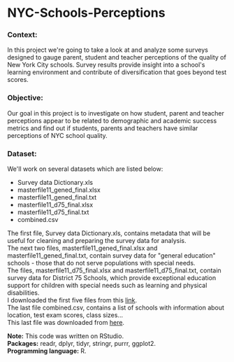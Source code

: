 # NYC-Schools-Perceptions


### **Context:**  
In this project we're going to take a look at and analyze some surveys designed to gauge parent, student and teacher perceptions of the quality of New York City schools. Survey results provide insight into a school's learning environment and contribute of diversification that goes beyond test scores. 

### **Objective:**  
Our goal in this project is to investigate on how student, parent and teacher perceptions appear to be related to demographic and academic success metrics and find out if students, parents and teachers have similar perceptions of NYC school quality. 

### **Dataset:**  
We'll work on several datasets which are listed below:

- Survey data Dictionary.xls
- masterfile11_gened_final.xlsx
- masterfile11_gened_final.txt
- masterfile11_d75_final.xlsx
- masterfile11_d75_final.txt
- combined.csv

The first file, Survey data Dictionary.xls, contains metadata that will be useful for cleaning and preparing the survey data for analysis.  
The next two files, masterfile11_gened_final.xlsx and masterfile11_gened_final.txt, contain survey data for "general education" schools - those that do not serve populations with special needs.  
The files, masterfile11_d75_final.xlsx and masterfile11_d75_final.txt, contain survey data for District 75 Schools, which provide exceptional education support for children with special needs such as learning and physical disabilities.  
I downloaded the first five files from this [link](https://data.cityofnewyork.us/Education/2011-NYC-School-Survey/mnz3-dyi8).  
The last file combined.csv, contains a list of schools with information about location, test exam scores, class sizes...  
This last file was downloaded from [here](https://data.world/dataquest/nyc-schools-data/workspace/file?filename=combined.csv).


**Note:** This code was written on RStudio.  
**Packages:** readr, dplyr, tidyr, stringr, purrr, ggplot2.  
**Programming language:** R.  
